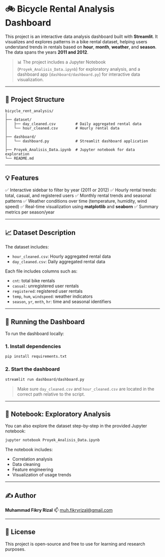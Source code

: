 # 🚲 Bicycle Rental Analysis Dashboard

This project is an interactive data analysis dashboard built with **Streamlit**. It visualizes and explores patterns in a bike rental dataset, helping users understand trends in rentals based on **hour**, **month**, **weather**, and **season**. The data spans the years **2011 and 2012**.

> 📊 The project includes a Jupyter Notebook (`Proyek_Analisis_Data.ipynb`) for exploratory analysis, and a dashboard app (`dashboard/dashboard.py`) for interactive data visualization.

---

## 📂 Project Structure

```
bicycle_rent_analysis/
│
├── dataset/
│   ├── day_cleaned.csv         # Daily aggregated rental data
│   └── hour_cleaned.csv        # Hourly rental data
│
├── dashboard/
│   └── dashboard.py            # Streamlit dashboard application
│
├── Proyek_Analisis_Data.ipynb  # Jupyter notebook for data exploration
└── README.md
```

---

## 💡 Features

✅ Interactive sidebar to filter by year (2011 or 2012)
✅ Hourly rental trends: total, casual, and registered users
✅ Monthly rental trends and seasonal patterns
✅ Weather conditions over time (temperature, humidity, wind speed)
✅ Real-time visualization using **matplotlib** and **seaborn**
✅ Summary metrics per season/year

---

## 📈 Dataset Description

The dataset includes:

* `hour_cleaned.csv`: Hourly aggregated rental data
* `day_cleaned.csv`: Daily aggregated rental data

Each file includes columns such as:

* `cnt`: total bike rentals
* `casual`: unregistered user rentals
* `registered`: registered user rentals
* `temp`, `hum`, `windspeed`: weather indicators
* `season`, `yr`, `mnth`, `hr`: time and seasonal identifiers

---

## 🚀 Running the Dashboard

To run the dashboard locally:

### 1. Install dependencies

```bash
pip install requirements.txt
```

### 2. Start the dashboard

```bash
streamlit run dashboard/dashboard.py
```

> Make sure `day_cleaned.csv` and `hour_cleaned.csv` are located in the correct path relative to the script.

---

## 📗 Notebook: Exploratory Analysis

You can also explore the dataset step-by-step in the provided Jupyter notebook:

```bash
jupyter notebook Proyek_Analisis_Data.ipynb
```

The notebook includes:

* Correlation analysis
* Data cleaning
* Feature engineering
* Visualization of usage trends

---

## ✍️ Author

**Muhammad Fikry Rizal**
📫 [muh.fikryrizal@gmail.com](mailto:muh.fikryrizal@gmail.com)

---

## 📄 License

This project is open-source and free to use for learning and research purposes.
